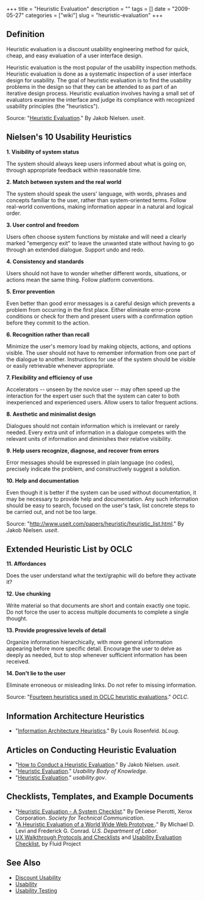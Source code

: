 +++
title = "Heuristic Evaluation"
description = ""
tags = []
date = "2009-05-27"
categories = ["wiki"]
slug = "heuristic-evaluation"
+++




<h2 id="toc0">Definition</h2>
<p>Heuristic evaluation is a discount usability engineering method for quick, cheap, and easy evaluation of a user interface design.</p>

<p>Heuristic evaluation is the most popular of the usability inspection methods. Heuristic evaluation is done as a systematic inspection of a user interface design for usability. The goal of heuristic evaluation is to find the usability problems in the design so that they can be attended to as part of an iterative design process. Heuristic evaluation involves having a small set of evaluators examine the interface and judge its compliance with recognized usability principles (the &quot;heuristics&quot;).</p>

<p>Source: &quot;<a href="http://www.useit.com/papers/heuristic/">Heuristic Evaluation</a>.&quot; By Jakob Nielsen. <em>useit</em>.</p>


<h2 id="toc1">Nielsen's 10 Usability Heuristics</h2>
<p><strong>1. Visibility of system status</strong></p>

<p>The system should always keep users informed about what is going on, through appropriate feedback within reasonable time.</p>

<p><strong>2. Match between system and the real world</strong></p>

<p>The system should speak the users' language, with words, phrases and concepts familiar to the user, rather than system-oriented terms. Follow real-world conventions, making information appear in a natural and logical order.</p>

<p><strong>3. User control and freedom</strong></p>

<p>Users often choose system functions by mistake and will need a clearly marked &quot;emergency exit&quot; to leave the unwanted state without having to go through an extended dialogue. Support undo and redo.</p>

<p><strong>4. Consistency and standards</strong></p>

<p>Users should not have to wonder whether different words, situations, or actions mean the same thing. Follow platform conventions.</p>

<p><strong>5. Error prevention</strong></p>

<p>Even better than good error messages is a careful design which prevents a problem from occurring in the first place. Either eliminate error-prone conditions or check for them and present users with a confirmation option before they commit to the action.</p>

<p><strong>6. Recognition rather than recall</strong></p>

<p>Minimize the user's memory load by making objects, actions, and options visible. The user should not have to remember information from one part of the dialogue to another. Instructions for use of the system should be visible or easily retrievable whenever appropriate.</p>

<p><strong>7. Flexibility and efficiency of use</strong></p>

<p>Accelerators -- unseen by the novice user -- may often speed up the interaction for the expert user such that the system can cater to both inexperienced and experienced users. Allow users to tailor frequent actions.</p>

<p><strong>8. Aesthetic and minimalist design</strong></p>

<p>Dialogues should not contain information which is irrelevant or rarely needed. Every extra unit of information in a dialogue competes with the relevant units of information and diminishes their relative visibility.</p>

<p><strong>9. Help users recognize, diagnose, and recover from errors</strong></p>

<p>Error messages should be expressed in plain language (no codes), precisely indicate the problem, and constructively suggest a solution.</p>

<p><strong>10. Help and documentation</strong></p>

<p>Even though it is better if the system can be used without documentation, it may be necessary to provide help and documentation. Any such information should be easy to search, focused on the user's task, list concrete steps to be carried out, and not be too large.</p>

<p>Source: &quot;<a href="http://www.useit.com/papers/heuristic/heuristic_list.html">http://www.useit.com/papers/heuristic/heuristic_list.html</a>.&quot; By Jakob Nielsen. <em>useit</em>.</p>


<h2 id="toc2">Extended Heuristic List by OCLC</h2>
<p><strong>11. Affordances</strong></p>

<p>Does the user understand what the text/graphic will do before they activate it?</p>

<p><strong>12. Use chunking</strong></p>

<p>Write material so that documents are short and contain exactly one topic. Do not force the user to access multiple documents to complete a single thought.</p>

<p><strong>13. Provide progressive levels of detail</strong></p>

<p>Organize information hierarchically, with more general information appearing before more specific detail. Encourage the user to delve as deeply as needed, but to stop whenever sufficient information has been received.</p>

<p><strong>14. Don't lie to the user</strong></p>

<p>Eliminate erroneous or misleading links. Do not refer to missing information.</p>

<p>Source: &quot;<a href="http://www.oclc.org/usability/heuristic/set.htm">Fourteen heuristics used in OCLC heuristic evaluations</a>.&quot; <em>OCLC</em>.</p>


<h2 id="toc3">Information Architecture Heuristics</h2>
<ul>
    <li> &quot;<a href="http://www.louisrosenfeld.com/home/bloug_archive/000286.html">Information Architecture Heuristics</a>.&quot; By Louis Rosenfeld. <em>bLoug</em>.</li>
</ul>


<h2 id="toc4">Articles on Conducting Heuristic Evaluation</h2>
<ul>
    <li> &quot;<a href="http://www.useit.com/papers/heuristic/heuristic_evaluation.html">How to Conduct a Heuristic Evaluation</a>.&quot; By Jakob Nielsen. <em>useit</em>.</li>
    <li> &quot;<a href="http://www.usabilitybok.org/methods/p275">Heuristic Evaluation</a>.&quot; <em>Usability Body of Knowledge</em>.</li>
    <li> &quot;<a href="http://www.usability.gov/methods/heuristiceval.html">Heuristic Evaluation</a>.&quot; <em>usability.gov</em>.</li>
</ul>


<h2 id="toc5">Checklists, Templates, and Example Documents</h2>
<ul>
    <li> &quot;<a href="http://www.stcsig.org/usability/topics/articles/he-checklist.html">Heuristic Evaluation - A System Checklist</a>.&quot; By Deniese Pierotti, Xerox Corporation. <em>Society for Technical Communication</em>.</li>
    <li> &quot;<a href="http://www.bls.gov/osmr/htm_papers/st960160.htm">A Heuristic Evaluation of a World Wide Web Prototype </a>.&quot; By Michael D. Levi and Frederick G. Conrad. <em>U.S. Department of Labor</em>.</li>
    <li> <a href="http://wiki.fluidproject.org/display/fluid/UX+Walkthrough+Protocols+and+Checklists">UX Walkthrough Protocols and Checklists</a> and <a href="http://wiki.fluidproject.org/display/fluid/Usability+Evaluation+Questions">Usability Evaluation Checklist</a>, by Fluid Project</li>
</ul>


<h2 id="toc6">See Also</h2>
<ul>
    <li> <a href="/wiki/discount-usability/">Discount Usability</a></li>
    <li> <a href="/wiki/usability/">Usability</a></li>
    <li> <a href="/wiki/usability-testing/">Usability Testing</a></li>
</ul>
